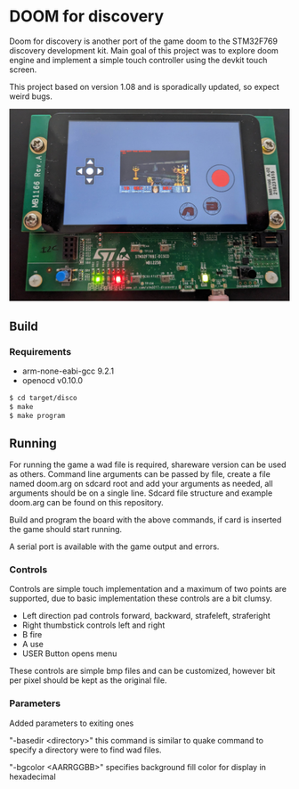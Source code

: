 # DOOM for discovery

Doom for discovery is another port of the game doom to the STM32F769 discovery development kit.
Main goal of this project was to explore doom engine and implement a simple touch controller using the devkit touch screen.

This project based on version 1.08 and is sporadically updated, so expect weird bugs.


![In game](/doc/photo4.JPG)

## Build

### Requirements

- arm-none-eabi-gcc 9.2.1
- openocd v0.10.0

````
$ cd target/disco
$ make
$ make program
````
## Running

For running the game a wad file is required, shareware version can be used as others.
Command line arguments can be passed by file, create a file named doom.arg on sdcard root and add your arguments as needed, all arguments should be on a single line. Sdcard file structure and example doom.arg can be found on this repository.

Build and program the board with the above commands, if card is inserted the game should start running.

A serial port is available with the game output and errors.

### Controls

Controls are simple touch implementation and a maximum of two points are supported, due to basic implementation these controls are a bit clumsy.

- Left direction pad controls forward, backward, strafeleft, straferight
- Right thumbstick controls left and right
- B fire
- A use
- USER Button opens menu

These controls are simple bmp files and can be customized, however bit per pixel should be kept as the original file. 

### Parameters

Added parameters to exiting ones

"-basedir \<directory>" this command is similar to quake command to specify a directory were to find wad files.

"-bgcolor \<AARRGGBB>" specifies background fill color for display in hexadecimal
